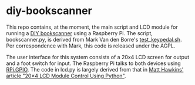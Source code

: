 diy-bookscanner
===============
This repo contains, at the moment, the main script and LCD module for running a [DIY bookscanner](http://www.diybookscanner.org/) using a Raspberry Pi.  The script, bookscanner.py, is derived from Mark Van den Borre's [test_keypedal.sh](https://github.com/markvdb/diybookscanner/blob/master/misc/test_keypedal.sh).  Per correspondence with Mark, this code is released under the AGPL.

The user interface for this system consists of a 20x4 LCD screen for output and a foot switch for input.  The Raspberry Pi talks to both devices using [RPi.GPIO](https://pypi.python.org/pypi/RPi.GPIO).  The code in lcd.py is largely derived from that in [Matt Hawkins' article "20×4 LCD Module Control Using Python"](http://www.raspberrypi-spy.co.uk/2012/08/20x4-lcd-module-control-using-python/).
